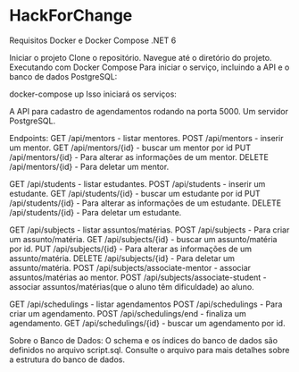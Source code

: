 # HackForChange

Requisitos
Docker e Docker Compose
.NET 6
 
Iniciar o projeto
Clone o repositório.
Navegue até o diretório do projeto.
Executando com Docker Compose
Para iniciar o serviço, incluindo a API e o banco de dados PostgreSQL:

docker-compose up
Isso iniciará os serviços:

A API para cadastro de agendamentos rodando na porta 5000.
Um servidor PostgreSQL.
 
Endpoints:
GET  /api/mentors - listar mentores.
POST /api/mentors  - inserir um mentor. 
GET  /api/mentors/{id} - buscar um mentor por id
PUT  /api/mentors/{id} - Para alterar as informações de um mentor. 
DELETE  /api/mentors/{id} - Para deletar um mentor. 

GET  /api/students - listar estudantes.
POST /api/students  - inserir um estudante. 
GET  /api/students/{id} - buscar um estudante por id
PUT  /api/students/{id} - Para alterar as informações de um estudante. 
DELETE  /api/students/{id} - Para deletar um estudante. 

GET  /api/subjects - listar assuntos/matérias.
POST /api/subjects - Para criar um assunto/matéria. 
GET  /api/subjects/{id} - buscar um assunto/matéria por id.
PUT  /api/subjects/{id} - Para alterar as informações de um assunto/matéria. 
DELETE  /api/subjects/{id} - Para deletar um assunto/matéria. 
POST /api/subjects/associate-mentor - associar assuntos/matérias ao mentor.
POST /api/subjects/associate-student - associar assuntos/matérias(que o aluno têm dificuldade) ao aluno.

GET  /api/schedulings - listar agendamentos
POST /api/schedulings - Para criar um agendamento.
POST /api/schedulings/end - finaliza um agendamento.
GET /api/schedulings/{id} - buscar um agendamento por id.

Sobre o Banco de Dados:
O schema e os índices do banco de dados são definidos no arquivo script.sql. Consulte o arquivo para mais detalhes sobre a estrutura do banco de dados.
